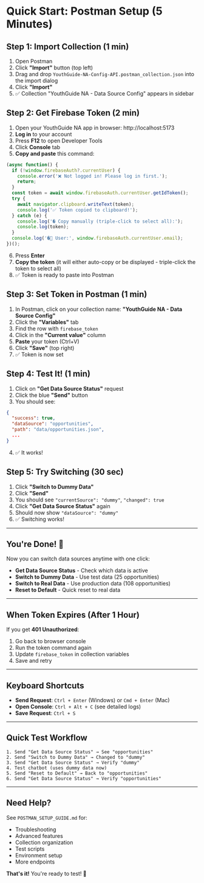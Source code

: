 # Quick Start: Postman Setup (5 Minutes)

## Step 1: Import Collection (1 min)

1. Open Postman
2. Click **"Import"** button (top left)
3. Drag and drop `YouthGuide-NA-Config-API.postman_collection.json` into the import dialog
4. Click **"Import"**
5. ✅ Collection "YouthGuide NA - Data Source Config" appears in sidebar

## Step 2: Get Firebase Token (2 min)

1. Open your YouthGuide NA app in browser: http://localhost:5173
2. **Log in** to your account
3. Press **F12** to open Developer Tools
4. Click **Console** tab
5. **Copy and paste** this command:

```javascript
(async function() {
  if (!window.firebaseAuth?.currentUser) {
    console.error('❌ Not logged in! Please log in first.');
    return;
  }
  const token = await window.firebaseAuth.currentUser.getIdToken();
  try {
    await navigator.clipboard.writeText(token);
    console.log('✅ Token copied to clipboard!');
  } catch (e) {
    console.log('� Copy manually (triple-click to select all):');
    console.log(token);
  }
  console.log('�👤 User:', window.firebaseAuth.currentUser.email);
})();
```

6. Press **Enter**
7. **Copy the token** (it will either auto-copy or be displayed - triple-click the token to select all)
8. ✅ Token is ready to paste into Postman

## Step 3: Set Token in Postman (1 min)

1. In Postman, click on your collection name: **"YouthGuide NA - Data Source Config"**
2. Click the **"Variables"** tab
3. Find the row with `firebase_token`
4. Click in the **"Current value"** column
5. **Paste** your token (Ctrl+V)
6. Click **"Save"** (top right)
7. ✅ Token is now set

## Step 4: Test It! (1 min)

1. Click on **"Get Data Source Status"** request
2. Click the blue **"Send"** button
3. You should see:
```json
{
  "success": true,
  "dataSource": "opportunities",
  "path": "data/opportunities.json",
  ...
}
```
4. ✅ It works!

## Step 5: Try Switching (30 sec)

1. Click **"Switch to Dummy Data"**
2. Click **"Send"**
3. You should see `"currentSource": "dummy"`, `"changed": true`
4. Click **"Get Data Source Status"** again
5. Should now show `"dataSource": "dummy"`
6. ✅ Switching works!

---

## You're Done! 🎉

Now you can switch data sources anytime with one click:

- **Get Data Source Status** - Check which data is active
- **Switch to Dummy Data** - Use test data (25 opportunities)
- **Switch to Real Data** - Use production data (108 opportunities)
- **Reset to Default** - Quick reset to real data

---

## When Token Expires (After 1 Hour)

If you get **401 Unauthorized**:

1. Go back to browser console
2. Run the token command again
3. Update `firebase_token` in collection variables
4. Save and retry

---

## Keyboard Shortcuts

- **Send Request**: `Ctrl + Enter` (Windows) or `Cmd + Enter` (Mac)
- **Open Console**: `Ctrl + Alt + C` (see detailed logs)
- **Save Request**: `Ctrl + S`

---

## Quick Test Workflow

```
1. Send "Get Data Source Status" → See "opportunities"
2. Send "Switch to Dummy Data" → Changed to "dummy"
3. Send "Get Data Source Status" → Verify "dummy"
4. Test chatbot (uses dummy data now)
5. Send "Reset to Default" → Back to "opportunities"
6. Send "Get Data Source Status" → Verify "opportunities"
```

---

## Need Help?

See `POSTMAN_SETUP_GUIDE.md` for:
- Troubleshooting
- Advanced features
- Collection organization
- Test scripts
- Environment setup
- More endpoints

**That's it!** You're ready to test! 🚀
